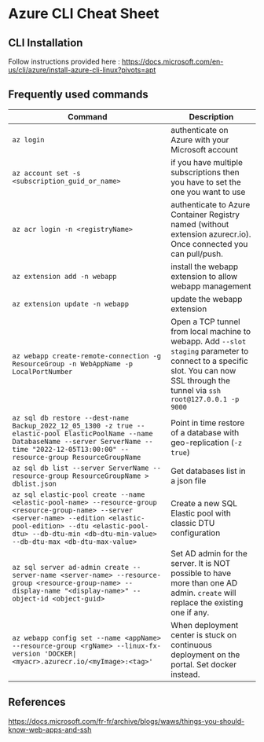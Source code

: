 # Azure CLI Cheat Sheet

## CLI Installation

Follow instructions provided here : https://docs.microsoft.com/en-us/cli/azure/install-azure-cli-linux?pivots=apt

## Frequently used commands

Command | Description
--- | ---
`az login` | authenticate on Azure with your Microsoft account
`az account set -s <subscription_guid_or_name>` | if you have multiple subscriptions then you have to set the one you want to use
`az acr login -n <registryName>` | authenticate to Azure Container Registry named <registryName> (without extension azurecr.io). Once connected you can pull/push.
`az extension add -n webapp` | install the webapp extension to allow webapp management
`az extension update -n webapp` | update the webapp extension
`az webapp create-remote-connection -g ResourceGroup -n WebAppName -p LocalPortNumber` | Open a TCP tunnel from local machine to webapp. Add `--slot staging` parameter to connect to a specific slot. You can now SSL through the tunnel via `ssh root@127.0.0.1 -p 9000`
`az sql db restore --dest-name Backup_2022_12_05_1300 -z true --elastic-pool ElasticPoolName --name DatabaseName --server ServerName --time "2022-12-05T13:00:00" --resource-group ResourceGroupName` | Point in time restore of a database with geo-replication (`-z true`)
`az sql db list --server ServerName --resource-group ResourceGroupName > dblist.json` | Get databases list in a json file
`az sql elastic-pool create --name <elastic-pool-name> --resource-group <resource-group-name> --server <server-name> --edition <elastic-pool-edition> --dtu <elastic-pool-dtu> --db-dtu-min <db-dtu-min-value> --db-dtu-max <db-dtu-max-value>` | Create a new SQL Elastic pool with classic DTU configuration
`az sql server ad-admin create --server-name <server-name> --resource-group <resource-group-name> --display-name "<display-name>" --object-id <object-guid>` | Set AD admin for the server. It is NOT possible to have more than one AD admin. `create` will replace the existing one if any.
`az webapp config set --name <appName> --resource-group <rgName> --linux-fx-version 'DOCKER\|<myacr>.azurecr.io/<myImage>:<tag>'` | When deployment center is stuck on continuous deployment on the portal. Set docker instead.

## References

https://docs.microsoft.com/fr-fr/archive/blogs/waws/things-you-should-know-web-apps-and-ssh

